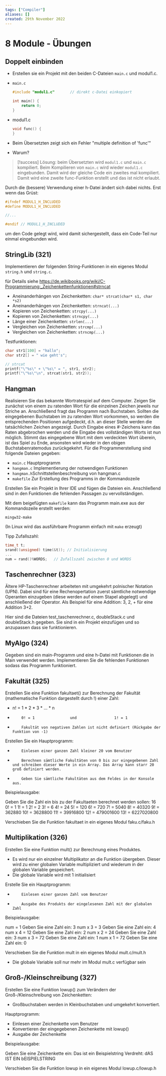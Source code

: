 ```yaml
---
tags: ["Compiler"]
aliases: []
created: 29th November 2022
---
```


# 8 Module - Übungen

##  Doppelt einbinden

- Erstellen sie ein Projekt mit den beiden C-Dateien `main.c` und modul1.c.

- `main.c`

  ```c
  #include "modul1.c"		// direkt c-Datei einkopiert

  int main() {
      return 0;
  }
  ```

- modul1.c

  ```c
  void func() {
  }
  ```

- Beim Übersetzten zeigt sich ein Fehler "multiple definition of 'func'"

- Warum?

>[!success] Lösung:
> beim Übersetzten wird `modul1.c` und `main.c` kompiliert. Beim Kompilieren von `main.c` wird wieder `modul1.c` eingebunden.
> Damit wird der gleiche Code ein zweites mal kompiliert.
> Damit wird eine zweite func-Funktion erstellt und das ist nicht erlaubt.

Durch die (bessere) Verwendung einer h-Datei ändert sich dabei nichts. Erst wenn das Grüst:

```c
#ifndef MODUL1_H_INCLUDED
#define MODUL1_H_INCLUDED

//...

#endif // MODUL1_H_INCLUDED
```

um den Code gelegt wird, wird damit sichergestellt, dass ein Code-Teil nur einmal eingebunden wird.

##  StringLib (321)

Implementieren der folgenden String-Funktionen in ein eigenes Modul `string.h` und `string.c`.

für Details siehe https://de.wikibooks.org/wiki/C-Programmierung:_Zeichenkettenfunktionen#strncat

- Aneinanderhängen von Zeichenketten: `char* strcat(char* s1, char *s2)`
- Aneinanderhängen von Zeichenketten: `strncat(...)`
- Kopieren von Zeichenketten:  `strcpy(...)`
- Kopieren von Zeichenketten:  `strncpy(...)`
- Länge einer Zeichenketten:  `strlen(...)`
- Vergleichen von Zeichenketten:  `strcmp(...)`
- Vergleichen von Zeichenketten:  `strncmp(...)`

Testfunktionen:

```c
char str1[100] = "hallo";
char str2[] = " wie geht's";

// strcat
printf("\"%s\" + \"%s\" = ", str1, str2);
printf("\"%s\"\n", strcat(str1, str2));
```

##  Hangman

Realisieren Sie das bekannte Wortratespiel auf dem Computer. Zeigen Sie zunächst von einem zu ratenden Wort für die einzelnen Zeichen jeweils nur Striche an. Anschließend fragt das Programm nach Buchstaben. Sollten die eingegebenen Buchstaben im zu ratenden Wort vorkommen, so werden die entsprechenden Positionen aufgedeckt, d.h. an dieser Stelle werden die tatsächlichen Zeichen angezeigt. Durch Eingabe eines \#-Zeichens kann das Raten abgebrochen werden und die Eingabe des vollständigen Worts ist nun möglich. Stimmt das eingegebene Wort mit dem verdeckten Wort überein, ist das Spiel zu Ende, ansonsten wird wieder in den obigen Buchstabenratemodus zurückgekehrt. Für die Programmerstellung sind folgende Dateien gegeben:

 - `main.c` Hauptprogramm
 - `hangman.c` Implementierung der notwendigen Funktionen
 - `hangman.h`Schnittstellenbeschreibung von hangman.c
 - `makefile` Zur Erstellung des Programms in der Kommandozeile

Erstellen Sie ein Projekt in Ihrer IDE und fügen die Dateien ein. Anschließend sind in den Funktionen die fehlenden Passagen zu vervollständigen.

Mit dem beigefügten `makefile` kann das Programm main.exe aus der Kommandozeile erstellt werden:

```
mingw32-make
```

(In Linux wird das ausführbare Programm einfach mit `make` erzeugt)

Tipp Zufallszahl:

```c
time_t t;
srand((unsigned) time(&t));	// Initialisierung
...
num = rand()%WORDS;   // Zufallszahl zwischen 0 und WORDS
```

##  Taschenrechner (323)

Ältere HP-Taschenrechner arbeiteten mit umgekehrt polnischer Notation (UPN). Dabei sind für eine Rechenopertation zuerst sämtliche notwendige Operanten einzugeben (diese werden auf einem Stapel abgelegt) und anschließend der Operator. Als Beispiel für eine Addition: 3, 2, + für eine Addition 3+2.

Hier sind die Dateien test_taschenrechner.c, doubleStack.c und doubleStack.h gegeben. Sie sind in ein Projekt einzufügen und so anzupassen dass sie funktionieren.

##  MyAlgo (324)

Gegeben sind ein main-Programm und eine h-Datei mit Funktionen die in Main verwendet werden. Implementieren Sie die fehlenden Funktionen sodass das Programm funktioniert.

##  Fakultät (325)

Erstellen Sie eine Funktion fakultaet() zur Berechnung der Fakultät (mathematische Funktion dargestellt durch !) einer Zahl:

- n! = 1 \* 2 \* 3 \* … \* n

-         0! = 1                und                 1! = 1
-         Fakultät von negativen Zahlen ist nicht definiert (Rückgabe der Funktion von -1)

Erstellen Sie ein Hauptprogramm:

-         Einlesen einer ganzen Zahl kleiner 20 vom Benutzer
-         Berechnen sämtliche Fakultäten von 0 bis zur eingegebenen Zahl und schreiben dieser Werte in ein Array. Das Array kann starr 20 groß definiert werden.
-         Geben Sie sämtliche Fakultäten aus dem Feldes in der Konsole aus.

Beispielausgabe:

Geben Sie die Zahl ein bis zu der Fakultaeten berechnet werden sollen: 16
0! = 1
1! = 1
2! = 2
3! = 6
4! = 24
5! = 120
6! = 720
7! = 5040
8! = 40320
9! = 362880
10! = 3628800
11! = 39916800
12! = 479001600
13! = 6227020800

Verschieben Sie die Funktion fakultaet in ein eigenes Modul faku.c/faku.h

##  Multiplikation (326)

Erstellen Sie eine Funktion mult() zur Berechnung eines Produktes.

- Es wird nur ein einzelner Multiplikator an die Funktion übergeben. Dieser wird zu einer globalen Variable multipliziert und wiederum in der globalen Variable gespeichert.
- Die globale Variable wird mit 1 initialisiert

Erstelle Sie ein Hauptprogramm:

-         Einlesen einer ganzen Zahl vom Benutzer
-         Ausgabe des Produkts der eingelesenen Zahl mit der globalen Zahl

Beispielausgabe:

num = 1
Geben Sie eine Zahl ein: 3
num x 3 = 3
Geben Sie eine Zahl ein: 4
num x 4 = 12
Geben Sie eine Zahl ein: 2
num x 2 = 24
Geben Sie eine Zahl ein: 3
num x 3 = 72
Geben Sie eine Zahl ein: 1
num x 1 = 72
Geben Sie eine Zahl ein: 0

Verschieben Sie die Funktion mult in ein eigenes Modul mult.c/mult.h

- Die globale Variable soll nur mehr im Modul mult.c verfügbar sein

##  Groß-/Kleinschreibung (327)

Erstellen Sie eine Funktion lowup() zum Verändern der Groß-/Kleinschreibung von Zeichenketten:

- Großbuchstaben werden in Kleinbuchstaben und umgekehrt konvertiert.

Hauptprogramm:

- Einlesen einer Zeichenkette vom Benutzer
- Konvertieren der eingegebenen Zeichenkette mit lowup()
- Ausgabe der Zeichenkette

Beispielausgabe:

Geben Sie eine Zeichenkette ein: Das ist ein Beispielstring
 Verdreht: dAS IST EIN bEISPIELSTRING

Verschieben Sie die Funktion lowup in ein eigenes Modul lowup.c/lowup.h